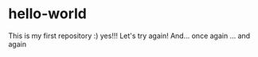 # hello-world
This is my first repository :)
yes!!!
Let's try again!
And... once again ... and again
